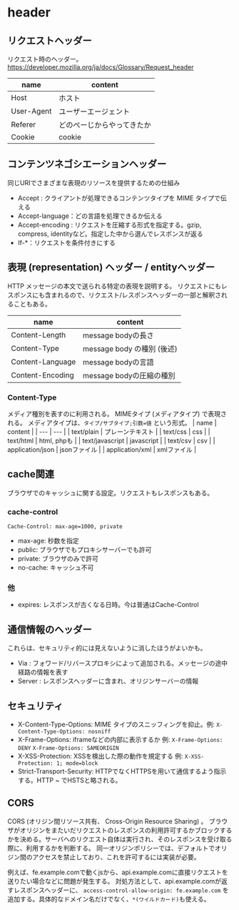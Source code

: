 # header

## リクエストヘッダー
リクエスト時のヘッダー。
https://developer.mozilla.org/ja/docs/Glossary/Request_header

| name | content | 
| --- | --- |
| Host | ホスト |
| User-Agent | ユーザーエージェント |
| Referer | どのぺーじからやってきたか |
| Cookie | cookie |

## コンテンツネゴシエーションヘッダー
同じURIでさまざまな表現のリソースを提供するための仕組み

- Accept : クライアントが処理できるコンテンツタイプを MIME タイプで伝える
- Accept-language：どの言語を処理できるか伝える
- Accept-encoding : リクエストを圧縮する形式を指定する。gzip, compress, identityなど。指定した中から選んでレスポンスが返る
- If-*：リクエストを条件付きにする

## 表現 (representation) ヘッダー / entityヘッダー
HTTP メッセージの本文で送られる特定の表現を説明する。
リクエストにもレスポンスにも含まれるので、リクエスト/レスポンスヘッダーの一部と解釈されることもある。

| name | content | 
| --- | --- |
| Content-Length | message bodyの長さ |
| Content-Type | message body の種別 (後述) |
| Content-Language | message bodyの言語 |
| Content-Encoding | message bodyの圧縮の種別 |

### Content-Type
メディア種別を表すのに利用される。
MIMEタイプ (メディアタイプ) で表現される。
メディアタイプは、`タイプ/サブタイプ;引数=値` という形式。
| name | content | 
| --- | --- |
| text/plain | プレーンテキスト |
| text/css | css |
| text/html | html, phpも | 
| text/javascript | javascript |
| text/csv | csv |
| application/json | jsonファイル |
| application/xml | xmlファイル |

## cache関連
ブラウザでのキャッシュに関する設定。リクエストもレスポンスもある。

### cache-control
`Cache-Control: max-age=1000, private`
- max-age: 秒数を指定
- public: ブラウザでもプロキシサーバーでも許可
- private: ブラウザのみで許可 
- no-cache: キャッシュ不可

### 他
- expires: レスポンスが古くなる日時。今は普通はCache-Control

## 通信情報のヘッダー
これらは、セキュリティ的には見えないように消したほうがよいかも。
- Via : フォワード/リバースプロキシによって追加される。メッセージの途中経路の情報を表す
- Server : レスポンスヘッダーに含まれ、オリジンサーバーの情報

## セキュリティ
- X-Content-Type-Options: MIME タイプのスニッフィングを抑止。例: `X-Content-Type-Options: nosniff`
- X-Frame-Options: iframeなどの内部に表示するか 例: `X-Frame-Options: DENY` `X-Frame-Options: SAMEORIGIN`
- X-XSS-Protection: XSSを検出した際の動作を規定する 例: `X-XSS-Protection: 1; mode=block`
- Strict-Transport-Security: HTTPでなくHTTPSを用いて通信するよう指示する。HTTP ~ でHSTSと略される。

## CORS
CORS (オリジン間リソース共有、 Cross-Origin Resource Sharing) 。
ブラウザがオリジンをまたいだリクエストのレスポンスの利用許可するかブロックするかを決める。サーバへのリクエスト自体は実行され、そのレスポンスを受け取る際に、利用するかを判断する。
同一オリジンポリシーでは、デフォルトでオリジン間のアクセスを禁止しており、これを許可するには実装が必要。

例えば、fe.example.comで動くjsから、api.example.comに直接リクエストを送りたい場合などに問題が発生する。
対処方法として、api.example.comが返すレスポンスヘッダーに、
`access-control-allow-origin: fe.example.com` を追加する。具体的なドメイン名だけでなく、`*(ワイルドカード)`も使える。



